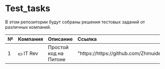 # Test_tasks
В этом репозитории будут собраны решения тестовых заданий от различных компаний.

<table>
<thead>
<tr>
<th align="left">№</th>
<th align="left">Компания</th>
<th align="left">Описание</th>
<th align="left">Ссылка</th>
</tr>
</thead>
<tbody>
<tr>
<td align="left">1</td>
<td align="left"><IT Rev><g-emoji class="g-emoji" alias="dollar" fallback-src="https://github.githubassets.com/images/icons/emoji/unicode/1f4b5.png">💵</g-emoji> IT Rev </a></td>
<td align="left"> Простой код на Питоне </td>
<td align="left">"https://https://github.com/Zhmuidetsky/Test_tasks/blob/main/%D0%A2%D0%B5%D1%81%D1%82%D0%BE%D0%B2%D0%BE%D0%B5%20%D0%B7%D0%B0%D0%B4%D0%B0%D0%BD%D0%B8%D0%B5%20%D0%B2%20IT%20Rev.ipynb</td>
</tr>
<tr>
